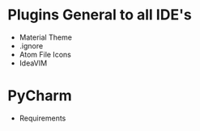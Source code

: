 # Plugins General to all IDE's
* Material Theme
* .ignore
* Atom File Icons
* IdeaVIM

# PyCharm
* Requirements
